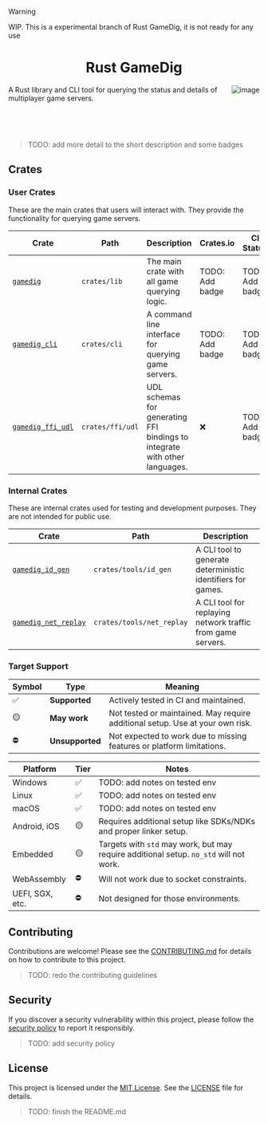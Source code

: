 > [!WARNING]  
> WIP. This is a experimental branch of Rust GameDig, it is not ready for any use

<h1 align="center">Rust GameDig</h1>

<img align="right" src="https://github.com/user-attachments/assets/179d72f8-0c1f-4034-9852-b725254ece53" alt="image" />

A Rust library and CLI tool for querying the status and details of multiplayer game servers.

&nbsp;

&nbsp;

> TODO: add more detail to the short description and some badges

## Crates

### User Crates

These are the main crates that users will interact with. They provide the functionality for querying game servers.

| Crate                                           | Path             | Description                                                                | Crates.io       | CI Status       | Coverage        |
| ----------------------------------------------- | ---------------- | -------------------------------------------------------------------------- | --------------- | --------------- | --------------- |
| [`gamedig`](./crates/lib/README.md)             | `crates/lib`     | The main crate with all game querying logic.                               | TODO: Add badge | TODO: Add badge | TODO: Add badge |
| [`gamedig_cli`](./crates/cli/README.md)         | `crates/cli`     | A command line interface for querying game servers.                        | TODO: Add badge | TODO: Add badge | TODO: Add badge |
| [`gamedig_ffi_udl`](./crates/ffi/udl/README.md) | `crates/ffi/udl` | UDL schemas for generating FFI bindings to integrate with other languages. | ❌              | TODO: Add badge | TODO: Add badge |

### Internal Crates

These are internal crates used for testing and development purposes. They are not intended for public use.

| Crate                                                       | Path                      | Description                                                 |
| ----------------------------------------------------------- | ------------------------- | ----------------------------------------------------------- |
| [`gamedig_id_gen`](./crates/tools/id_gen/README.md)         | `crates/tools/id_gen`     | A CLI tool to generate deterministic identifiers for games. |
| [`gamedig_net_replay`](./crates/tools/net_replay/README.md) | `crates/tools/net_replay` | A CLI tool for replaying network traffic from game servers. |

### Target Support

| Symbol | Type            | Meaning                                                                       |
| ------ | --------------- | ----------------------------------------------------------------------------- |
| ✅     | **Supported**   | Actively tested in CI and maintained.                                         |
| 🟡     | **May work**    | Not tested or maintained. May require additional setup. Use at your own risk. |
| ⛔     | **Unsupported** | Not expected to work due to missing features or platform limitations.         |

| Platform        | Tier | Notes                                                                                  |
| --------------- | ---- | -------------------------------------------------------------------------------------- |
| Windows         | ✅   | TODO: add notes on tested env                                                          |
| Linux           | ✅   | TODO: add notes on tested env                                                          |
| macOS           | ✅   | TODO: add notes on tested env                                                          |
| Android, iOS    | 🟡   | Requires additional setup like SDKs/NDKs and proper linker setup.                      |
| Embedded        | 🟡   | Targets with `std` may work, but may require additional setup. `no_std` will not work. |
| WebAssembly     | ⛔   | Will not work due to socket constraints.                                               |
| UEFI, SGX, etc. | ⛔   | Not designed for those environments.                                                   |

## Contributing

Contributions are welcome! Please see the [CONTRIBUTING.md](./CONTRIBUTING.md) for details on how to contribute to this project.

> TODO: redo the contributing guidelines

## Security

If you discover a security vulnerability within this project, please follow the [security policy](./SECURITY.md) to report it responsibly.

> TODO: add security policy

## License

This project is licensed under the [MIT License](./LICENSE). See the [LICENSE](./LICENSE) file for details.

> TODO: finish the README.md
